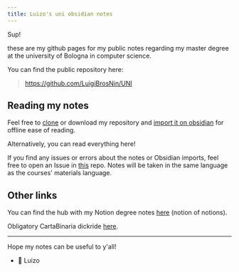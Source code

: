 ```yaml
---
title: Luizo's uni obsidian notes
---
```


Sup!

these are my github pages for my public notes regarding my master degree at the university of Bologna in computer science.

You can find the public repository here:
> https://github.com/LuigiBrosNin/UNI

## Reading my notes
Feel free to [clone](https://docs.github.com/en/repositories/creating-and-managing-repositories/cloning-a-repository) or download my repository and [import it on obsidian](https://help.obsidian.md/Files+and+folders/Manage+vaults) for offline ease of reading.

Alternatively, you can read everything here!

If you find any issues or errors about the notes or Obsidian imports, feel free to open an Issue in [this](https://github.com/LuigiBrosNin/UNI) repo.
Notes will be taken in the same language as the courses' materials language.

## Other links

You can find the hub with my Notion degree notes [here](https://luizo.notion.site/Notion-dei-Notion-20c37e0ee4904a9c898680378f1a50b0?pvs=4) (notion of notions).

Obligatory CartaBinaria dickride [here](https://CartaBinaria.students.cs.unibo.it/).

---


Hope my notes can be useful to y'all!
- 🐰 Luizo

